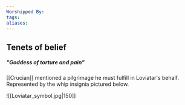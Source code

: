 ```yaml
---
Worshipped By: 
tags: 
aliases:
---
```

## Tenets of belief
##### "Goddess of torture and pain"
[[Crucian]] mentioned a pilgrimage he must fulfill in Loviatar's behalf. Represented by the whip insignia pictured below.

![[Loviatar_symbol.jpg|150]]

